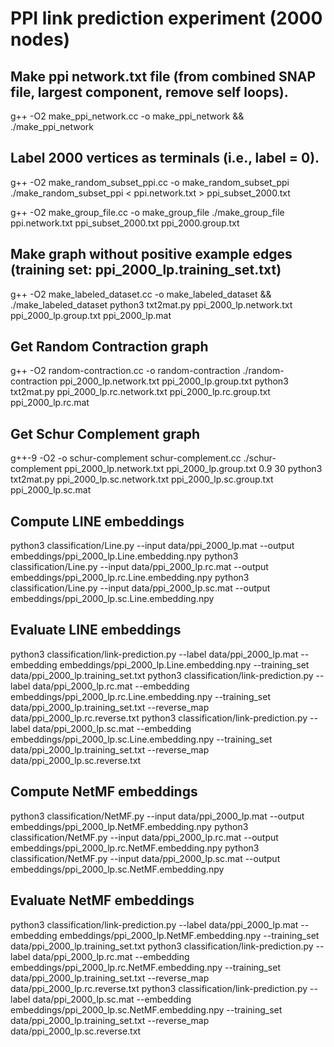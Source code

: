 # PPI link prediction experiment (2000 nodes)

## Make ppi network.txt file (from combined SNAP file, largest component, remove self loops).
g++ -O2 make_ppi_network.cc -o make_ppi_network && ./make_ppi_network

## Label 2000 vertices as terminals (i.e., label = 0).
g++ -O2 make_random_subset_ppi.cc -o make_random_subset_ppi
./make_random_subset_ppi < ppi.network.txt > ppi_subset_2000.txt

g++ -O2 make_group_file.cc -o make_group_file
./make_group_file ppi.network.txt ppi_subset_2000.txt ppi_2000.group.txt

## Make graph without positive example edges (training set: ppi_2000_lp.training_set.txt)
g++ -O2 make_labeled_dataset.cc -o make_labeled_dataset && ./make_labeled_dataset
python3 txt2mat.py ppi_2000_lp.network.txt ppi_2000_lp.group.txt ppi_2000_lp.mat

## Get Random Contraction graph
g++ -O2 random-contraction.cc -o random-contraction
./random-contraction ppi_2000_lp.network.txt ppi_2000_lp.group.txt
python3 txt2mat.py ppi_2000_lp.rc.network.txt ppi_2000_lp.rc.group.txt ppi_2000_lp.rc.mat

## Get Schur Complement graph
g++-9 -O2 -o schur-complement schur-complement.cc
./schur-complement ppi_2000_lp.network.txt ppi_2000_lp.group.txt 0.9 30
python3 txt2mat.py ppi_2000_lp.sc.network.txt ppi_2000_lp.sc.group.txt ppi_2000_lp.sc.mat

## Compute LINE embeddings
python3 classification/Line.py --input data/ppi_2000_lp.mat --output embeddings/ppi_2000_lp.Line.embedding.npy
python3 classification/Line.py --input data/ppi_2000_lp.rc.mat --output embeddings/ppi_2000_lp.rc.Line.embedding.npy
python3 classification/Line.py --input data/ppi_2000_lp.sc.mat --output embeddings/ppi_2000_lp.sc.Line.embedding.npy

## Evaluate LINE embeddings
python3 classification/link-prediction.py --label data/ppi_2000_lp.mat --embedding embeddings/ppi_2000_lp.Line.embedding.npy --training_set data/ppi_2000_lp.training_set.txt 
python3 classification/link-prediction.py --label data/ppi_2000_lp.rc.mat --embedding embeddings/ppi_2000_lp.rc.Line.embedding.npy --training_set data/ppi_2000_lp.training_set.txt --reverse_map data/ppi_2000_lp.rc.reverse.txt
python3 classification/link-prediction.py --label data/ppi_2000_lp.sc.mat --embedding embeddings/ppi_2000_lp.sc.Line.embedding.npy --training_set data/ppi_2000_lp.training_set.txt --reverse_map data/ppi_2000_lp.sc.reverse.txt

## Compute NetMF embeddings
python3 classification/NetMF.py --input data/ppi_2000_lp.mat --output embeddings/ppi_2000_lp.NetMF.embedding.npy
python3 classification/NetMF.py --input data/ppi_2000_lp.rc.mat --output embeddings/ppi_2000_lp.rc.NetMF.embedding.npy
python3 classification/NetMF.py --input data/ppi_2000_lp.sc.mat --output embeddings/ppi_2000_lp.sc.NetMF.embedding.npy

## Evaluate NetMF embeddings
python3 classification/link-prediction.py --label data/ppi_2000_lp.mat --embedding embeddings/ppi_2000_lp.NetMF.embedding.npy --training_set data/ppi_2000_lp.training_set.txt 
python3 classification/link-prediction.py --label data/ppi_2000_lp.rc.mat --embedding embeddings/ppi_2000_lp.rc.NetMF.embedding.npy --training_set data/ppi_2000_lp.training_set.txt --reverse_map data/ppi_2000_lp.rc.reverse.txt
python3 classification/link-prediction.py --label data/ppi_2000_lp.sc.mat --embedding embeddings/ppi_2000_lp.sc.NetMF.embedding.npy --training_set data/ppi_2000_lp.training_set.txt --reverse_map data/ppi_2000_lp.sc.reverse.txt
